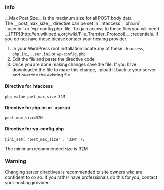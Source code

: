 <div class="thz-notification thz-notification-blue thz-align-left">
	<h3 class="thz-notification-title">Info</h3>
	<div markdown="1">__Max Post Size__ is the maximum size for all POST body data.</div>
</div>
The __post_max_size__ directive can be set in `.htaccess`, `php.ini` , `.user.ini` or `wp-config.php` file. To gain access to these files you will need __[FTP](http://en.wikipedia.org/wiki/File_Transfer_Protocol)__ credentials. If you do not have these please contact your hosting provider.

1. In your WordPress root installation locate any of these `.htaccess`, `php.ini`, `.user.ini` or `wp-config.php`
2. Edit the file and paste the directive code
3. Once you are done making changes save the file. If you have downloaded the file to make this change, upload it back to your server and override the existing file.

#### Directive for .htaccess
```
php_value post_max_size 32M
```
#### Directive for php.ini or .user.ini
```
post_max_size=32M
```
#### Directive for wp-config.php
```
@ini_set( 'post_max_size' , '32M' );
```
<div class="thz-notification thz-notification-blue thz-align-left">
	<div markdown="1">The minimum recommended size is 32M</div>
</div>	
<div class="thz-notification thz-notification-yellow thz-align-left">
	<h3 class="thz-notification-title">Warning</h3>
	<div>Changing server directives is recommended to site owners who are confident to do so. If you rather have professionals do this for you, contact your hosting provider.
	</div>
</div>